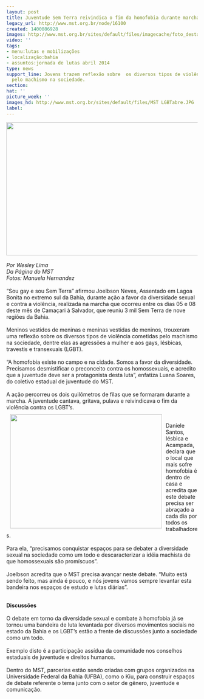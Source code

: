 ```yaml
---
layout: post
title: Juventude Sem Terra reivindica o fim da homofobia durante marcha na Bahia
legacy_url: http://www.mst.org.br/node/16100
created: 1400086928
images: http://www.mst.org.br/sites/default/files/imagecache/foto_destaque/MST LGBTabre.JPG
video: ''
tags:
- menu:lutas e mobilizações
- localização:bahia
- assuntos:jornada de lutas abril 2014
type: news
support_line: Jovens trazem reflexão sobre  os diversos tipos de violência cometidas
  pelo machismo na sociedade.
section: 
hat: ''
picture_week: ''
images_hd: http://www.mst.org.br/sites/default/files/MST LGBTabre.JPG
label: 
---
```

<p><img style="vertical-align: middle;" src="http://www.mst.org.br/sites/default/files/MST%20LGBT.JPG" alt="" width="620" height="350"><br><br><em>Por Wesley Lima<br>Da Página do&nbsp;MST<br>Fotos: Manuela Hernandez<br></em><br>“Sou gay e sou Sem Terra” afirmou Joelbson Neves, Assentado em Lagoa Bonita no extremo sul da Bahia, durante ação a favor da diversidade sexual e contra a violência, realizada na marcha que ocorreu entre os dias 05 e 08 deste mês de Camaçari à Salvador, que reuniu 3 mil Sem Terra de nove regiões da Bahia.<br><br>Meninos vestidos de meninas e meninas vestidas de meninos, trouxeram uma reflexão sobre  os diversos tipos de violência cometidas pelo machismo na sociedade, dentre elas as agressões a mulher e aos gays, lésbicas, travestis e transexuais (LGBT).<br><br>“A homofobia existe no campo e na cidade. Somos a favor da diversidade. Precisamos desmistificar o preconceito contra os homossexuais, e acredito que a juventude deve ser a protagonista desta luta”, enfatiza Luana Soares, do coletivo estadual de juventude do MST.<br><br>A ação percorreu os dois quilômetros de filas que se formaram durante a marcha. A juventude cantava, gritava, pulava e reivindicava o fim da violência contra os LGBT’s.<img style="float: left; margin: 10px;" src="http://www.mst.org.br/sites/default/files/MST%20LGBT%20%281%29.JPG" alt="" width="400" height="300"></p><p><br>Daniele Santos, lésbica e Acampada, declara que o local que mais sofre homofobia é dentro de casa e acredita que este debate precisa ser abraçado a cada dia por todos os trabalhadores.<br><br>Para ela, “precisamos conquistar espaços para se debater a diversidade sexual na sociedade como um todo e descaracterizar a idéia machista de que homossexuais são promíscuos”.<br><br>Joelbson acredita que o MST precisa avançar neste debate. “Muito está sendo feito, mas ainda é pouco, e nós jovens vamos sempre levantar esta bandeira nos espaços de estudo e lutas diárias”.</p><p><br><strong>Discussões</strong><br><br>O debate em torno da diversidade sexual e combate à homofobia já se tornou uma bandeira de luta levantada por diversos movimentos sociais no estado da Bahia e os LGBT’s estão a frente de discussões junto a sociedade como um todo.<br><br>Exemplo disto é a participação assídua da comunidade nos conselhos estaduais de juventude e direitos humanos.<br><br>Dentro do MST, parcerias estão sendo criadas com grupos organizados na Universidade Federal da Bahia (UFBA), como o Kiu, para construir espaços de debate referente o tema junto com o setor de gênero, juventude e comunicação.</p>
